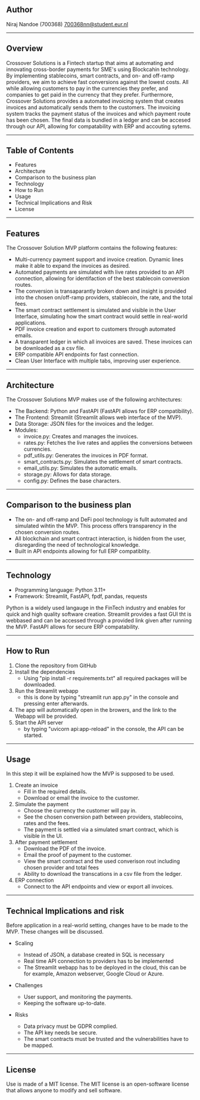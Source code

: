 ## Author
Niraj Nandoe (700368)
700368nn@student.eur.nl

----------------------------------------------------------------------------------------------------------------------------

## Overview
Crossover Solutions is a Fintech startup that aims at automating and innovating cross-border payments for SME's using Blockcahin technology.
By implementing stablecoins, smart contracts, and on- and off-ramp providers, we aim to achieve fast conversions against the lowest costs.
All while allowing customers to pay in the currencies they prefer, and companies to get paid in the currency that they prefer.
Furthermore, Crossover Solutions provides a automated invoicing system that creates invoices and automatically sends them to the customers.
The invoicing system tracks the payment status of the invoices and which payment route has been chosen.
The final data is bundled in a ledger and can be accesed through our API, allowing for compatability with ERP and accouting sytems. 

----------------------------------------------------------------------------------------------------------------------------

## Table of Contents
- Features
- Architecture
- Comparison to the business plan
- Technology
- How to Run
- Usage
- Technical Implications and Risk
- License



----------------------------------------------------------------------------------------------------------------------------

## Features
The Crossover Solution MVP platform contains the following features:
- Multi-currency payment support and invoice creation. Dynamic lines make it able to expand the invoices as desired.
- Automated payments are simulated with live rates provided to an API connection, allowing for identifaction of the best stablecoin conversion routes.
- The conversion is transaparantly broken down and insight is provided into the chosen on/off-ramp providers, stablecoin, the rate, and the total fees.
- The smart contract settlement is simulated and visible in the User Interface, simulating how the smart contract would settle in real-world applications.
- PDF invoice creation and export to customers through automated emails.
- A transparent ledger in which all invoices are saved. These invoices can be downloaded as a csv file.
- ERP compatible API endpoints for fast connection.
- Clean User Interface with multiple tabs, improving user experience.

----------------------------------------------------------------------------------------------------------------------------

## Architecture
The Crossover Solutions MVP makes use of the following architectures:
- The Backend: Python and FastAPI (FastAPI allows for ERP compatibility).
- The Frontend: Streamlit (Streamlit allows web interface of the MVP).
- Data Storage: JSON files for the invoices and the ledger.
- Modules:
    - invoice.py: Creates and manages the invoices.
    - rates.py: Fetches the live rates and applies the conversions between currencies.
    - pdf_utils.py: Generates the invoices in PDF format.
    - smart_contracts.py: Simulates the settlement of smart contracts.
    - email_utils.py: Simulates the automatic emails.
    - storage.py: Allows for data storage.
    - config.py: Defines the base characters.

----------------------------------------------------------------------------------------------------------------------------

## Comparison to the business plan
- The on- and off-ramp and DeFi pool technology is fullt automated and simulated wihtin the MVP. This process offers transparency in the chosen conversion routes.
- All blockchain and smart contract interaction, is hidden from the user, disregarding the need of technological knowledge.
- Built in API endpoints allowing for full ERP compatiblity. 

----------------------------------------------------------------------------------------------------------------------------

## Technology
- Programming language: Python 3.11+
- Framework: Streamlit, FastAPI, fpdf, pandas, requests

Python is a widely used langauge in the FinTech industry and enables for quick and high quality software creation.
Streamlit provides a fast GUI tht is webbased and can be accessed through a provided link given after running the MVP.
FastAPI allows for secure ERP compatability.

----------------------------------------------------------------------------------------------------------------------------

## How to Run
1. Clone the repository from GitHub
2. Install the dependencies
    - Using "pip install -r requirements.txt" all required packages will be downloaded.
3. Run the Streamlit webapp
    - this is done by typing "streamlit run app.py" in the console and pressing enter afterwards.
4. The app will automatically open in the browers, and the link to the Webapp will be provided.
5. Start the API server
    - by typing "uvicorn api:app-reload" in the console, the API can be started. 

----------------------------------------------------------------------------------------------------------------------------

## Usage
In this step it will be explained how the MVP is supposed to be used.
1. Create an invoice
    - Fill in the required details.
    - Download or email the invoice to the customer.
2. Simulate the payment
    - Choose the currency the customer will pay in.
    - See the chosen conversion path between providers, stablecoins, rates and the fees.
    - The payment is settled via a simulated smart contract, which is visible in the UI. 
3. After payment settlement
    - Download the PDF of the invoice.
    - Email the proof of payment to the customer.
    - View the smart contract and the used converison rout including chosen provider and total fees
    - Ability to download the transcations in a csv file from the ledger.
4. ERP connection
    - Connect to the API endpoints and view or export all invoices.

----------------------------------------------------------------------------------------------------------------------------

## Technical Implications and risk
Before application in a real-world setting, changes have to be made to the MVP. These changes will be discussed.

- Scaling 
    - Instead of JSON, a database created in SQL is necessary
    - Real time API connection to providers has to be implemented
    - The Streamlit webapp has to be deployed in the cloud, this can be for example, Amazon webserver, Google Cloud or Azure.

- Challenges
    - User support, and monitoring the payments.
    - Keeping the software up-to-date.

- Risks
    - Data privacy must be GDPR complied.
    - The API key needs be secure.
    - The smart contracts must be trusted and the vulnerabilities have to be mapped.

----------------------------------------------------------------------------------------------------------------------------

## License
Use is made of a MIT license.
The MIT license is an open-software license that allows anyone to modify and sell software.
